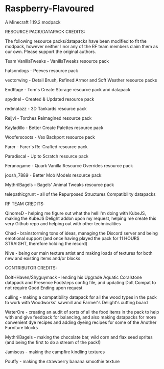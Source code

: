 # Raspberry-Flavoured
 A Minecraft 1.19.2 modpack

 RESOURCE PACK/DATAPACK CREDITS:

The following resource packs/datapacks have been modified to fit the modpack, however neither I nor any of the RF team members claim them as our own. Please support the original authors.

Team VanillaTweaks - VanillaTweaks resource pack

hatsondogs - Peeves resource pack

vectorwing - Detail Brush, Refined Armor and Soft Weather resource packs

EndRage - Tom's Create Storage resource pack and datapack

spydnel - Created & Updated resource pack

redmatazz - 3D Tankards resource pack

Reijvi - Torches Reimagined resource pack

Kayladillo - Better Create Palettes resource pack

Wooferscoots - Vex Backport resource pack 

Farcr - Farcr's Re-Crafted resource pack

Paradiscal - Up to Scratch resource pack

Feranogame - Quark Vanilla Resource Overrides resource pack

joosh_7889 - Better Mob Models resource pack

MythrilBagels - Bagels' Animal Tweaks resource pack

telepathicgrunt - all of the Repurposed Structures Compatibility datapacks

RF TEAM CREDITS:

QinomeD - helping me figure out what the hell I'm doing with KubeJS, making the KubeJS Delight addon upon my request, helping me create this very Github repo and helping out with other technicalities

Chad - brainstorming tons of ideas, managing the Discord server and being emotional support (and once having played the pack for 11 HOURS STRAIGHT, therefore holding the record)

Nive - being our main texture artist and making loads of textures for both new and existing items and/or blocks

CONTRIBUTOR CREDITS:

DoltHHaven/Shyguymack - lending his Upgrade Aquatic Coralstone datapack and Presence Footsteps config file, and updating Dolt Compat to not require Good Ending upon request

culling - making a compatibility datapack for all the wood types in the pack to work with Woodworks' sawmill and Farmer's Delight's cutting board

WaterOre - creating an audit of sorts of all the food items in the pack to help with and give feedback for balancing, and also making datapacks for more convenient dye recipes and adding dyeing recipes for some of the Another Furniture blocks

MythrilBagels - making the chocolate bar, wild corn and flax seed sprites (and being the first to do a stream of the pack!)

Jamiscus - making the campfire kindling textures

Pouffy - making the strawberry banana smoothie texture
